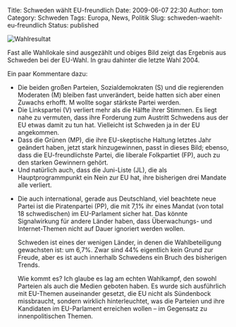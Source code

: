 Title: Schweden wählt EU-freundlich
Date: 2009-06-07 22:30
Author: tom
Category: Schweden
Tags: Europa, News, Politik
Slug: schweden-waehlt-eu-freundlich
Status: published

![Wahlresultat](/pic/euvalresultat.png)

Fast alle Wahllokale sind ausgezählt und obiges Bild zeigt das Ergebnis
aus Schweden bei der EU-Wahl. In grau dahinter die letzte Wahl 2004.

Ein paar Kommentare dazu:

-   Die beiden großen Parteien, Sozialdemokraten (S) und die regierenden
    Moderaten (M) bleiben fast unverändert, beide hatten sich aber einen
    Zuwachs erhofft. M wollte sogar stärkste Partei werden.
-   Die Linkspartei (V) verliert mehr als die Hälfte ihrer Stimmen. Es
    liegt nahe zu vermuten, dass ihre Forderung zum Austritt Schwedens
    aus der EU etwas damit zu tun hat. Vielleicht ist Schweden ja in der
    EU angekommen.
-   Dass die Grünen (MP), die ihre EU-skeptische Haltung letztes Jahr
    geändert haben, jetzt stark hinzugewinnen, passt in dieses Bild;
    ebenso, dass die EU-freundlichste Partei, die liberale Folkpartiet
    (FP), auch zu den starken Gewinnern gehört.
-   Und natürlich auch, dass die Juni-Liste (JL), die als
    Hauptprogrammpunkt ein Nein zur EU hat, ihre bisherigen drei Mandate
    alle verliert.

<ul>
<li>
Die auch international, gerade aus Deutschland, viel beachtete neue
Partei ist die Piratenpartei (PP), die mit 7,1% ihr eines Mandat (von
total 18 schwedischen) im EU-Parlament sicher hat. Das könnte
Signalwirkung für andere Länder haben, dass Überwachungs- und
Internet-Themen nicht auf Dauer ignoriert werden wollen.

</p>
Schweden ist eines der wenigen Länder, in denen die Wahlbeteiligung
gewachsten ist: um 6,7%. Zwar sind 44% eigentlich kein Grund zur Freude,
aber es ist auch innerhalb Schwedens ein Bruch des bisherigen Trends.

Wie kommt es? Ich glaube es lag am echten Wahlkampf, den sowohl Parteien
als auch die Medien geboten haben. Es wurde sich ausführlich mit
EU-Themen auseinander gesetzt, die EU nicht als Sündenbock missbraucht,
sondern wirklich hinterleuchtet, was die Parteien und ihre Kandidaten im
EU-Parlament erreichen wollen – im Gegensatz zu innenpolitischen Themen.

